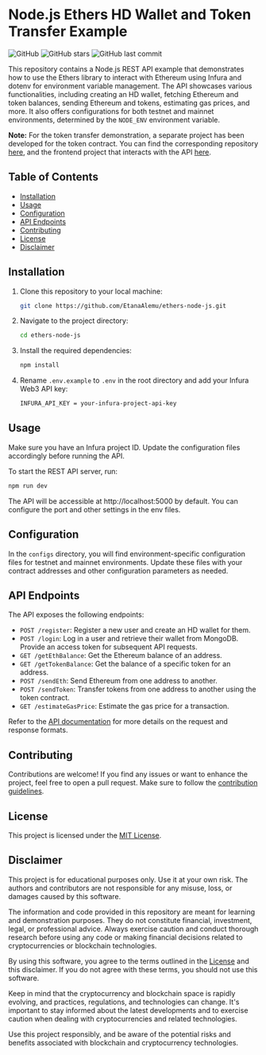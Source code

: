 # Node.js Ethers HD Wallet and Token Transfer Example

![GitHub](https://img.shields.io/github/license/EtanaAlemu/ethers-node-js)
![GitHub stars](https://img.shields.io/github/stars/EtanaAlemu/ethers-node-js)
![GitHub last commit](https://img.shields.io/github/last-commit/EtanaAlemu/ethers-node-js)

This repository contains a Node.js REST API example that demonstrates how to use the Ethers library to interact with Ethereum using Infura and dotenv for environment variable management. The API showcases various functionalities, including creating an HD wallet, fetching Ethereum and token balances, sending Ethereum and tokens, estimating gas prices, and more. It also offers configurations for both testnet and mainnet environments, determined by the `NODE_ENV` environment variable.

**Note:** For the token transfer demonstration, a separate project has been developed for the token contract. You can find the corresponding repository [here](https://github.com/EtanaAlemu/erc20-token-contract), and the frontend project that interacts with the API [here](https://github.com/EtanaAlemu/ethers-hdwallet-frontend).

## Table of Contents

- [Installation](#installation)
- [Usage](#usage)
- [Configuration](#configuration)
- [API Endpoints](#api-endpoints)
- [Contributing](#contributing)
- [License](#license)
- [Disclaimer](#disclaimer)

## Installation

1. Clone this repository to your local machine:

   ```bash
   git clone https://github.com/EtanaAlemu/ethers-node-js.git
   ```

2. Navigate to the project directory:

   ```bash
   cd ethers-node-js
   ```

3. Install the required dependencies:

   ```bash
   npm install
   ```

4. Rename `.env.example` to `.env` in the root directory and add your Infura Web3 API key:

   ```bash
   INFURA_API_KEY = your-infura-project-api-key
   ```

## Usage

Make sure you have an Infura project ID. Update the configuration files accordingly before running the API.

To start the REST API server, run:

```bash
npm run dev
```

The API will be accessible at http://localhost:5000 by default. You can configure the port and other settings in the env files.

## Configuration

In the `configs` directory, you will find environment-specific configuration files for testnet and mainnet environments. Update these files with your contract addresses and other configuration parameters as needed.

## API Endpoints

The API exposes the following endpoints:

- `POST /register`: Register a new user and create an HD wallet for them.
- `POST /login`: Log in a user and retrieve their wallet from MongoDB. Provide an access token for subsequent API requests.
- `GET /getEthBalance`: Get the Ethereum balance of an address.
- `GET /getTokenBalance`: Get the balance of a specific token for an address.
- `POST /sendEth`: Send Ethereum from one address to another.
- `POST /sendToken`: Transfer tokens from one address to another using the token contract.
- `GET /estimateGasPrice`: Estimate the gas price for a transaction.

Refer to the [API documentation](DOCUMENTATION.md) for more details on the request and response formats.

## Contributing

Contributions are welcome! If you find any issues or want to enhance the project, feel free to open a pull request. Make sure to follow the [contribution guidelines](CONTRIBUTING.md).

## License

This project is licensed under the [MIT License](LICENSE).

## Disclaimer

This project is for educational purposes only. Use it at your own risk. The authors and contributors are not responsible for any misuse, loss, or damages caused by this software.

The information and code provided in this repository are meant for learning and demonstration purposes. They do not constitute financial, investment, legal, or professional advice. Always exercise caution and conduct thorough research before using any code or making financial decisions related to cryptocurrencies or blockchain technologies.

By using this software, you agree to the terms outlined in the [License](LICENSE) and this disclaimer. If you do not agree with these terms, you should not use this software.

Keep in mind that the cryptocurrency and blockchain space is rapidly evolving, and practices, regulations, and technologies can change. It's important to stay informed about the latest developments and to exercise caution when dealing with cryptocurrencies and related technologies.

Use this project responsibly, and be aware of the potential risks and benefits associated with blockchain and cryptocurrency technologies.
